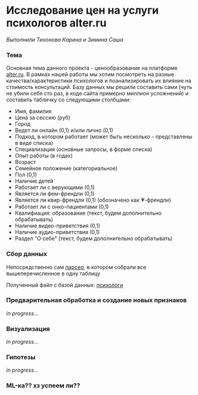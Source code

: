 # Исследование цен на услуги психологов alter.ru

*Выполнили Тихонова Карина и Зимина Саша*

### Тема
Основная тема данного проекта - ценообразование на платформе [alter.ru](https://alter.ru/psychologists). В рамках нашей работы мы хотим посмотреть на разные качества/характеристики психологов и поанализировать их влияние на стоимость консультаций. Базу данных мы решили составить сами (чуть не убили себя сто раз, в коде сайта примерно миллион усложнений) и составить табличку со следующими столбцами:

- Имя, фамилия
- Цена за сессию (руб)
- Город
- Ведет ли онлайн (0,1) и/или лично (0,1)
- Подход, в котором работает (может быть несколько - представлены в виде списка)
- Специализация (основные запросы, в форме списка)
- Опыт работы (в годах)
- Возраст
- Семейное положение (категориальное)
- Пол (0,1)
- Наличие детей
- Работает ли с верующими (0,1)
- Является ли фем-френдли (0,1)
- Является ли квир-френдли (0,1) (обозначено как 💗-френдли)
- Работает ли с онко-пациентами (0,1)
- Квалифиация: образование (текст, будем дополнительно обрабатывать)
- Наличие видео-приветствия (0,1)
- Наличие аудио-приветствия (0,1)
- Раздел "О себе" (текст, будем дополнительно обрабатывать)

### Сбор данных
Непосредственно сам [парсер](https://colab.research.google.com/drive/13t22tt7jzFGyXVVsXf9Ht8DUD6TGE5Mi?usp=sharing), в котором собрали все вышеперечисленное в одну таблицу

Полученный файл с базой данных: [психологи](https://github.com/ZalexZimina/Psychologists-alter.ru/blob/main/psychologists_data.csv)

### Предварительная обработка и создание новых признаков
*in progress...*

### Визуализация
*in progress...*

### Гипотезы 
*in progress...*

### ML-ка?? хз успеем ли??
